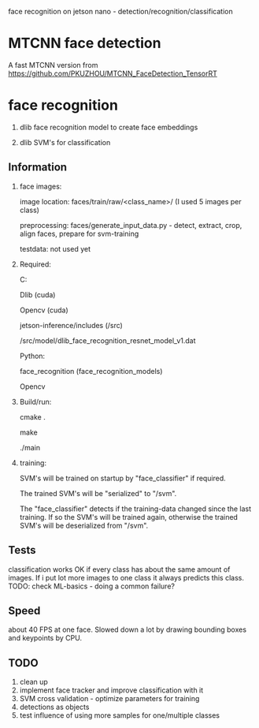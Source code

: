 face recognition on jetson nano - detection/recognition/classification

# MTCNN face detection

A fast MTCNN version from https://github.com/PKUZHOU/MTCNN_FaceDetection_TensorRT

# face recognition

1. dlib face recognition model to create face embeddings
    
    
2. dlib SVM's for classification
    


## Information

1. face images: 

    image location: faces/train/raw/<class_name>/<images> (I used 5 images per class)
    
    preprocessing: faces/generate_input_data.py - detect, extract, crop, align faces, prepare for svm-training
    
    testdata: not used yet
    
2. Required:

    C:

    Dlib (cuda)
    
    Opencv (cuda)
    
    jetson-inference/includes (/src)
    
    /src/model/dlib_face_recognition_resnet_model_v1.dat
    
    
    Python: 
    
    face_recognition (face_recognition_models)
    
    Opencv
    
    
3. Build/run: 

    cmake .
    
    make
    
    ./main


4. training:
 
    SVM's will be trained on startup by "face_classifier" if required. 
    
    The trained SVM's will be "serialized" to "/svm". 
    
    The "face_classifier" detects if the training-data changed since the last training. If so the SVM's will be trained again, otherwise the trained SVM's will be deserialized from "/svm".
    


## Tests

classification works OK if every class has about the same amount of images. If i put lot more images to one class it always predicts this class. TODO: check ML-basics - doing a common failure? 

## Speed

about 40 FPS at one face. Slowed down a lot by drawing bounding boxes and keypoints by CPU.

## TODO
1. clean up
2. implement face tracker and improve classification with it
3. SVM cross validation - optimize parameters for training
4. detections as objects
5. test influence of using more samples for one/multiple classes

